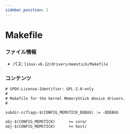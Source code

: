 ```yaml
---
sidebar_position: 2
---
```

# Makefile

### ファイル情報

- パス: `linux-v6.12/drivers/memstick/Makefile`

### コンテンツ

```txt
# SPDX-License-Identifier: GPL-2.0-only
#
# Makefile for the kernel MemoryStick device drivers.
#

subdir-ccflags-$(CONFIG_MEMSTICK_DEBUG) := -DDEBUG

obj-$(CONFIG_MEMSTICK)		+= core/
obj-$(CONFIG_MEMSTICK)		+= host/


```
